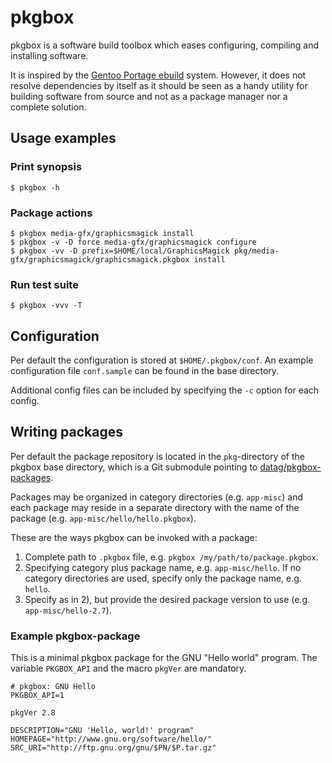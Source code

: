 # pkgbox #

pkgbox is a software build toolbox which eases configuring, compiling and installing software.

It is inspired by the [Gentoo Portage ebuild](http://www.gentoo.org/proj/en/devrel/handbook/handbook.xml?part=2&chap=1) system.
However, it does not resolve dependencies by itself as it should be seen as a handy utility for building software from source and not as a 
package manager nor a complete solution.


## Usage examples ##

### Print synopsis ###
	$ pkgbox -h

### Package actions ###
	$ pkgbox media-gfx/graphicsmagick install
	$ pkgbox -v -D force media-gfx/graphicsmagick configure
	$ pkgbox -vv -D prefix=$HOME/local/GraphicsMagick pkg/media-gfx/graphicsmagick/graphicsmagick.pkgbox install

### Run test suite ###
	$ pkgbox -vvv -T


## Configuration ##

Per default the configuration is stored at `$HOME/.pkgbox/conf`. An example configuration file `conf.sample` can be found in the base directory.

Additional config files can be included by specifying the `-c` option for each config.


## Writing packages ##

Per default the package repository is located in the `pkg`-directory of the pkgbox base directory, which is a Git submodule pointing to [datag/pkgbox-packages](https://github.com/datag/pkgbox-packages).

Packages may be organized in
category directories (e.g. `app-misc`) and each package may reside in a separate directory with the name of the package (e.g. `app-misc/hello/hello.pkgbox`).

These are the ways pkgbox can be invoked with a package:

1. Complete path to `.pkgbox` file, e.g. `pkgbox /my/path/to/package.pkgbox`.
2. Specifying category plus package name, e.g. `app-misc/hello`. If no category directories are used, specify only the package name, e.g. `hello`.
3. Specify as in 2), but provide the desired package version to use (e.g. `app-misc/hello-2.7`).

### Example pkgbox-package ###

This is a minimal pkgbox package for the GNU "Hello world" program. The variable
`PKGBOX_API` and the macro `pkgVer` are mandatory.

	# pkgbox: GNU Hello
	PKGBOX_API=1
	
	pkgVer 2.8
	
	DESCRIPTION="GNU 'Hello, world!' program"
	HOMEPAGE="http://www.gnu.org/software/hello/"
	SRC_URI="http://ftp.gnu.org/gnu/$PN/$P.tar.gz"

